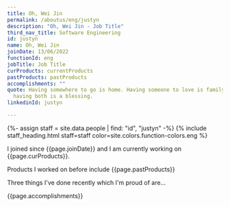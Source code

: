 ```yaml
---
title: Oh, Wei Jin
permalink: /aboutus/eng/justyn
description: "Oh, Wei Jin - Job Title"
third_nav_title: Software Engineering
id: justyn
name: Oh, Wei Jin
joinDate: 13/06/2022
functionId: eng
jobTitle: Job Title
curProducts: currentProducts
pastProducts: pastProducts
accomplishments: ""
quote: Having somewhere to go is home. Having someone to love is family. And
  having both is a blessing.
linkedinId: justyn

---
```


{%- assign staff = site.data.people | find: "id", "justyn" -%}
{% include staff_heading.html staff=staff color=site.colors.function-colors.eng %}

<p>I joined since {{page.joinDate}} and I am currently working on {{page.curProducts}}.</p>

<p>Products I worked on before include {{page.pastProducts}}</p>

<p>Three things I've done recently which I'm proud of are...</p>
{{page.accomplishments}}
